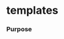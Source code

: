 # templates
### Purpose

<docmeta name="uniqueID" value="templatesmd846667">
<docmeta name="displayName" value="templates">

